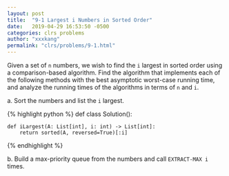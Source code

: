 ```yaml
---
layout: post
title:  "9-1 Largest i Numbers in Sorted Order"
date:   2019-04-29 16:53:50 -0500
categories: clrs problems
author: "xxxkang"
permalink: "clrs/problems/9-1.html"
---
```


Given a set of `n` numbers, we wish to find the `i` largest in sorted order using a comparison-based algorithm. Find the algorithm that implements each of the following methods with the best asymptotic worst-case running time, and analyze the running times of the algorithms in terms of `n` and `i`.

a. Sort the numbers and list the `i` largest.

{% highlight python %}
def class Solution():

	def iLargest(A: List[int], i: int) -> List[int]:
		return sorted(A, reversed=True)[:i]
{% endhighlight %}

b. Build a max-priority queue from the numbers and call `EXTRACT-MAX i` times.






















